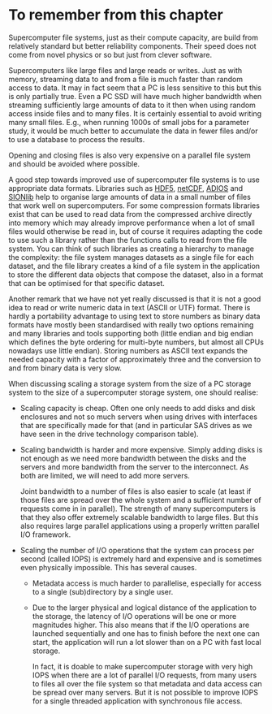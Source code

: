 # To remember from this chapter

Supercomputer file systems, just as their compute capacity, are build from relatively
standard but better reliability components. Their speed does not come from novel physics
or so but just from clever software.

Supercomputers like large files and large reads or writes. Just as with memory, streaming
data to and from a file is much faster than random access to data.
It may in fact seem that a PC is less sensitive to this but this is only partially true.
Even a PC SSD will have much higher bandwidth when streaming sufficiently large amounts
of data to it then when using random access inside files and to many files.
It is certainly essential to avoid writing many small files. E.g., when running 1000s of
small jobs for a parameter study, it would be much better to accumulate the data in 
fewer files and/or to use a database to process the results.

Opening and closing files is also very expensive on a parallel file system and should
be avoided where possible.

A good step towards improved use of supercomputer file systems is to use appropriate 
data formats. Libraries such as
[HDF5](https://www.hdfgroup.org/solutions/hdf5/),
[netCDF](https://www.unidata.ucar.edu/software/netcdf/),
[ADIOS](https://adios2.readthedocs.io)
and [SIONlib](https://apps.fz-juelich.de/jsc/sionlib/docu/index.html)
help to organise large amounts of data in a small number of files that work well
on supercomputers. 
For some compression formats libraries exist that can be used to read data from the
compressed archive directly into memory which may already improve performance when
a lot of small files would otherwise be read in, but of course it requires adapting
the code to use such a library rather than the functions calls to read from the 
file system.
You can think of such libraries as creating a hierarchy to manage the complexity: 
the file system manages datasets as a single file for each dataset, and the file
library creates a kind of a file system in the application to store the different 
data objects that compose the dataset, also in a format that can be optimised for
that specific dataset.

Another remark that we have not yet really discussed is that it is not a good idea to
read or write numeric data in text (ASCII or UTF) format. There is hardly a portability
advantage to using text to store numbers as binary data formats have mostly been standardised
with really two options remaining and many libraries and tools supporting both (little endian
and big endian which defines the byte ordering for multi-byte numbers, but almost all CPUs
nowadays use little endian). Storing numbers as ASCII text expands the needed capacity with a
factor of approximately three and the conversion to and from binary data is very slow.

When discussing scaling a storage system from the size of a PC storage system to the size of a 
supercomputer storage system, one should realise:

-   Scaling capacity is cheap. Often one only needs to add disks and disk enclosures and not so
    much servers when using drives with interfaces that are specifically made for that (and in
    particular SAS drives as we have seen in the drive technology comparison table).

-   Scaling bandwidth is harder and more expensive. Simply adding disks is not enough as we need
    more bandwidth between the disks and the servers and more bandwidth from the server to 
    the interconnect. As both are limited, we will need to add more servers.

    Joint bandwidth to a number of files is also easier to scale (at least if those files are spread
    over the whole system and a sufficient number of requests come in in parallel). The strength of many
    supercomputers is that they also offer extremely scalable bandwidth to large files. But this also
    requires large parallel applications using a properly written parallel I/O framework.

-   Scaling the number of I/O operations that the system can process per second (called IOPS) is
    extremely hard and expensive and is sometimes even physically impossible. This has several causes.
    
    -   Metadata access is much harder to parallelise, especially for access to a single (sub)directory by a single user.

    -   Due to the larger physical and logical distance of the application to the storage, the latency
        of I/O operations will be one or more magnitudes higher. This also means that if the I/O operations
        are launched sequentially and one has to finish before the next one can start, the application will
        run a lot slower than on a PC with fast local storage.

        In fact, it is doable to make supercomputer storage with very high IOPS when there are a lot of 
        parallel I/O requests, from many users to files all over the file system so that metadata and data
        access can be spread over many servers. But it is not possible to improve IOPS for a single threaded
        application with synchronous file access.




